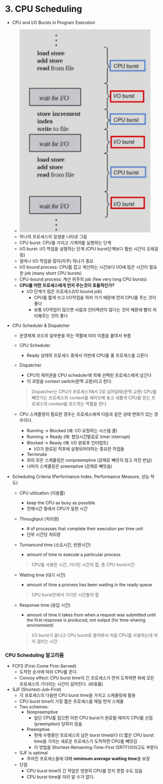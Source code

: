 # 3. CPU Scheduling

- CPU and I/O Bursts in Program Execution

  - ![image-20210906200956369](img/image-20210906200956369.png)
  - 하나의 프로세스의 일생을 나타낸 그림
  - CPU burst: CPU를 가지고 기계어를 실행하는 단계
  - I/O burst: I/O 작업을 실행하는 단계 (CPU burst단계보다 훨씬 시간이 오래걸림)
  - 얼마나 I/O 작업을 많이(자주) 하냐가 중요
  - I/O bound process: CPU를 잡고 계산하는 시간보다 I/O에 많은 시간이 필요한 job (many short CPU bursts)
  - CPU-bound process: 계산 위주의 job (few very long CPU bursts)
  - **CPU를 어떤 프로세스에게 먼저 주는것이 효율적인가?**
    - I/O 단계가 많은 프로세스(I/O bound job)
      - CPU를 짧게 쓰고 I/O작업을 하러 가기 때문에 먼저 CPU를 주는 것이 좋다
      - 보통 I/O작업이 많으면 사람과 인터랙션이 많다는 것이 때문에 빨리 처리해주는 것이 좋다

- CPU Scheduler & Dispatcher

  - 운영체제 코드의 일부분을 하는 역활에 따라 이름을 붙여서 부름

  - CPU Scheduler

    - Ready 상태의 프로세스 중에서 이번에 CPU를 줄 프로세스를 고른다

  - Dispatcher

    - CPU의 제어권을 CPU scheduler에 의해 선택된 프로세스에게 넘긴다
    - 이 과정을 context switch(문맥 교환)라고 한다.

    > Dispatcher는 CPU가 프로세스1에서 2로 넘어갈때(문맥 교환) CPU를 빼앗기는 프로세스의 context를 세이브해 놓고 새롭게 CPU를 얻는 프로세스의 context를 로드하는 역활을 한다.

  - CPU 스케줄링이 필요한 경우는 프로세스에게 다음과 같은 상태 변화가 있는 경우이다.

    - Running -> Blocked (예: I/O 요청하는 시스템 콜)
    - Running -> Ready (예: 할당시간말료로 timer interrupt)
    - Blocked -> Ready (예: I/O 완료후 인터럽트)
      - I/O가 완료된 직후에 실행되어야하는 중요한 작업들
    - Terminate
    - 위의 모든 스케줄링은 nonpreemptive (강제로 빼앗지 않고 자진 반납)
    - 나머지 스케줄링은 preemptive (강제로 빼앗음)

- Scheduling Criteria (Performance Index, Performance Measure, 성능 척도)

  - CPU utilization (이용률)

    - keep the CPU as busy as possible
    - 전체시간 중에서 CPU가 일한 시간

  - Throughput (처리량)

    - \# of processes that complete their execution per time unit
    - 단위 시간당 처리량

  - Turnaround time (소요시간, 반환시간)

    - amount of time to execute a particular process

    > CPU를 사용한 시간, 기다린 시간의 합, 총 CPU burst시간

  - Waiting time (대기 시간)

    - amount of time a process has been waiting in the ready queue

    > CPU burst안에서 기다린 시간들의 합

  - Response time (응답 시간)

    - amount of time it takes from when a request was submitted until the first response is produced, not output (for time-sharing environment)

    > I/O burst가 끝나고 CPU burst로 들어와서 처음 CPU를 사용하는데 까지 걸리는 시간



### CPU Scheduling 알고리즘

- FCFS (First-Come First-Served)
  - 도착한 순서에 따라 CPU를 준다.
  - Convoy effect: CPU burst time이 긴 프로세스가 먼저 도착하면 뒤에 모든 프로세스의 기다리는 시간이 길어진다. (비효율)
- SJF (Shortest-Job-First)
  - 각 프로세스의 다음번 CPU burst time을 가지고 스케줄링에 활용
  - CPU burst time이 가장 짧은 프로세스를 제일 먼저 스케줄
  - Two schemes:
    - Nonpreemptive
      - 일단 CPU를 잡으면 이번 CPU burst가 완료될 때까지 CPU를 선점(preemption) 당하지 않음
    - Preemptive
      - 현재 수행중인 프로세스의 남은 burst time보다 더 짧은 CPU burst time을 가지는 새로운 프로세스가 도착하면 CPU를 빼앗김 
      - 이 방법을 Shortest-Remaining-Time-First (SRTF)이라고도 부른다
  - SJF is optimal
    - 주어진 프로세스들에 대해 **minimum average waiting time**을 보장
  - 단점
    - CPU burst time이 긴 작업은 영원히 CPU를 얻지 못할 수도 있음
    - CPU burst time을 미리 알 수가 없다.